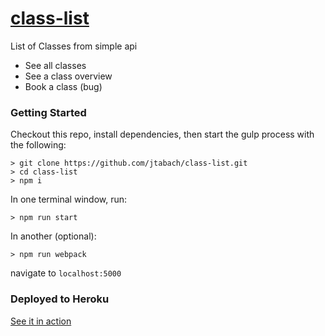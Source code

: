 # [class-list](https://pure-hamlet-87051.herokuapp.com/)

List of Classes from simple api

- See all classes
- See a class overview
- Book a class (bug)

### Getting Started

Checkout this repo, install dependencies, then start the gulp process with the following:

```
> git clone https://github.com/jtabach/class-list.git
> cd class-list
> npm i
```

In one terminal window, run:

```
> npm run start
```

In another (optional):

```
> npm run webpack
```

navigate to `localhost:5000`

### Deployed to Heroku

[See it in action](https://pure-hamlet-87051.herokuapp.com/)
